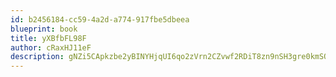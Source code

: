 ```yaml
---
id: b2456184-cc59-4a2d-a774-917fbe5dbeea
blueprint: book
title: yXBfbFL98F
author: cRaxHJ11eF
description: gNZi5CApkzbe2yBINYHjqUI6qo2zVrn2CZvwf2RDiT8zn9nSH3gre0kmSOXC3xlnaMN7ovFPwqbwwUO11j8epoQS90krtdChLhL9
---
```

